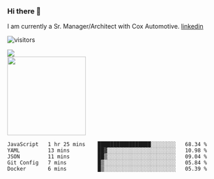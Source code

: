 ### Hi there 👋

I am currently a Sr. Manager/Architect with Cox Automotive. 
[linkedin](https://www.linkedin.com/in/jefflindholm)

<!--
**jefflindholm/jefflindholm** is a ✨ _special_ ✨ repository because its `README.md` (this file) appears on your GitHub profile.

Here are some ideas to get you started:

- 🔭 I’m currently working on ...
- 🌱 I’m currently learning ...
- 👯 I’m looking to collaborate on ...
- 🤔 I’m looking for help with ...
- 💬 Ask me about ...
- 📫 How to reach me: ...
- 😄 Pronouns: ...
- ⚡ Fun fact: ...
-->
![visitors](https://visitor-badge.glitch.me/badge?page_id=page.id)

<img align="center" src="https://github-readme-stats.vercel.app/api/top-langs/?username=jefflindholm&hide=java,html&title_color=ffffff&text_color=c9cacc&icon_color=2bbc8a&bg_color=1d1f21" />
<br/>
<img height="180em" src="https://github-readme-stats.vercel.app/api?username=jefflindholm&show_icons=true&hide_border=true&&count_private=true&include_all_commits=true" />

<!--START_SECTION:waka-->
```text
JavaScript   1 hr 25 mins    █████████████████░░░░░░░░   68.34 % 
YAML         13 mins         ██▓░░░░░░░░░░░░░░░░░░░░░░   10.98 % 
JSON         11 mins         ██▒░░░░░░░░░░░░░░░░░░░░░░   09.04 % 
Git Config   7 mins          █▒░░░░░░░░░░░░░░░░░░░░░░░   05.84 % 
Docker       6 mins          █▒░░░░░░░░░░░░░░░░░░░░░░░   05.39 % 
```
<!--END_SECTION:waka-->
